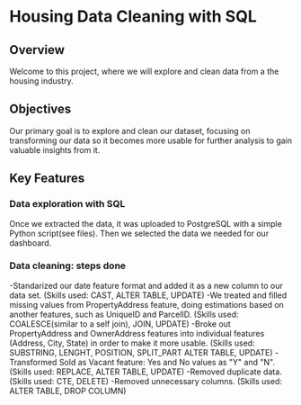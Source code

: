 # Housing Data Cleaning with SQL
## Overview
Welcome to this project, where we will explore and clean data from a the housing industry. 
## Objectives
Our primary goal is to explore and clean our dataset, focusing on transforming our data so it becomes more usable for further analysis to gain valuable insights from it.
## Key Features
### Data exploration with SQL
Once we extracted the data, it was uploaded to PostgreSQL with a simple Python script(see files). Then we selected the data we needed for our dashboard. 
### Data cleaning: steps done
-Standarized our date feature format and added it as a new column to our data set. (Skills used: CAST, ALTER TABLE, UPDATE)
-We treated and filled missing values from PropertyAddress feature, doing estimations based on another features, such as UniqueID and ParcelID. (Skills used: COALESCE(similar to a self join), JOIN, UPDATE)
-Broke out PropertyAddress and OwnerAddress features into individual features (Address, City, State) in order to make it more usable. (Skills used: SUBSTRING, LENGHT, POSITION, SPLIT_PART ALTER TABLE, UPDATE)
-Transformed Sold as Vacant feature: Yes and No values as "Y" and "N". (Skills used: REPLACE, ALTER TABLE, UPDATE)
-Removed duplicate data. (Skills used: CTE, DELETE)
-Removed unnecessary columns. (Skills used: ALTER TABLE, DROP COLUMN)


